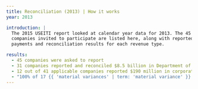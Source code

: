 ```yaml
---
title: Reconciliation (2013) | How it works
year: 2013

introduction: |
  The 2015 USEITI report looked at calendar year data for 2013. The 45
  companies invited to participate are listed here, along with reported
  payments and reconciliation results for each revenue type.

results:
  - 45 companies were asked to report
  - 31 companies reported and reconciled $8.5 billion in Department of the Interior revenue
  - 12 out of 41 applicable companies reported $190 million in corporate income taxes
  - "100% of 17 {{ 'material variances' | term: 'material variance' }} have been explained"
---
```

